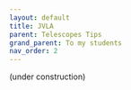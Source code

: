 ```yaml
---
layout: default
title: JVLA
parent: Telescopes Tips
grand_parent: To my students
nav_order: 2
---
```


(under construction)
